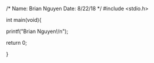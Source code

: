 /*
Name: Brian Nguyen
Date: 8/22/18
*/
#include <stdio.h>

int main(void){

  printf("Brian Nguyen!/n");

  return 0;

}
